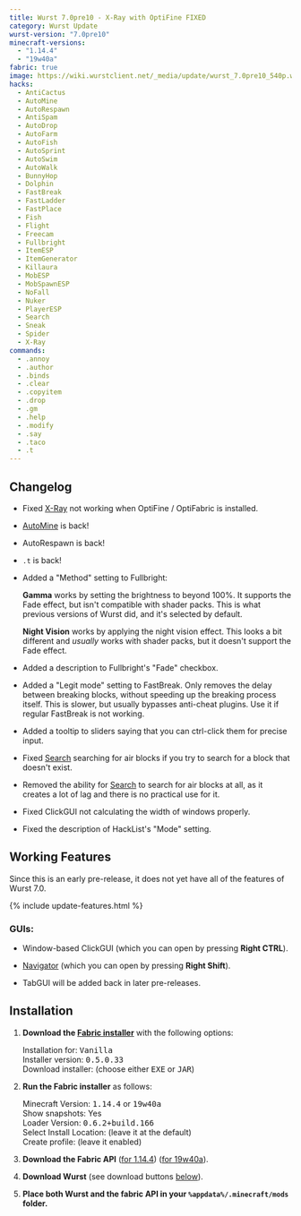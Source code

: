 ```yaml
---
title: Wurst 7.0pre10 - X-Ray with OptiFine FIXED
category: Wurst Update
wurst-version: "7.0pre10"
minecraft-versions:
  - "1.14.4"
  - "19w40a"
fabric: true
image: https://wiki.wurstclient.net/_media/update/wurst_7.0pre10_540p.webp
hacks:
  - AntiCactus
  - AutoMine
  - AutoRespawn
  - AntiSpam
  - AutoDrop
  - AutoFarm
  - AutoFish
  - AutoSprint
  - AutoSwim
  - AutoWalk
  - BunnyHop
  - Dolphin
  - FastBreak
  - FastLadder
  - FastPlace
  - Fish
  - Flight
  - Freecam
  - Fullbright
  - ItemESP
  - ItemGenerator
  - Killaura
  - MobESP
  - MobSpawnESP
  - NoFall
  - Nuker
  - PlayerESP
  - Search
  - Sneak
  - Spider
  - X-Ray
commands:
  - .annoy
  - .author
  - .binds
  - .clear
  - .copyitem
  - .drop
  - .gm
  - .help
  - .modify
  - .say
  - .taco
  - .t
---
```

## Changelog

- Fixed [X-Ray](https://wiki.wurstclient.net/x-ray) not working when OptiFine / OptiFabric is installed.

- [AutoMine](https://wiki.wurstclient.net/automine) is back!

- AutoRespawn is back!

- `.t` is back!

- Added a "Method" setting to Fullbright:

  **Gamma** works by setting the brightness to beyond 100%. It supports the Fade effect, but isn't compatible with shader packs. This is what previous versions of Wurst did, and it's selected by default.

  **Night Vision** works by applying the night vision effect. This looks a bit different and _usually_ works with shader packs, but it doesn't support the Fade effect.

- Added a description to Fullbright's "Fade" checkbox.

- Added a "Legit mode" setting to FastBreak. Only removes the delay between breaking blocks, without speeding up the breaking process itself. This is slower, but usually bypasses anti-cheat plugins. Use it if regular FastBreak is not working.

- Added a tooltip to sliders saying that you can ctrl-click them for precise input.

- Fixed [Search](https://wiki.wurstclient.net/search) searching for air blocks if you try to search for a block that doesn't exist.

- Removed the ability for [Search](https://wiki.wurstclient.net/search) to search for air blocks at all, as it creates a lot of lag and there is no practical use for it.

- Fixed ClickGUI not calculating the width of windows properly.

- Fixed the description of HackList's "Mode" setting.

## Working Features

Since this is an early pre-release, it does not yet have all of the features of Wurst 7.0.

{% include update-features.html %}

### GUIs:

- Window-based ClickGUI (which you can open by pressing **Right CTRL**).

- [Navigator](https://wiki.wurstclient.net/navigator) (which you can open by pressing **Right Shift**).

- TabGUI will be added back in later pre-releases.

## Installation

1. **Download the <a href="https://fabricmc.net/use/installer/" target="_blank" rel="nofollow">Fabric installer</a>** with the following options:

   Installation for: <kbd>Vanilla</kbd>  
   Installer version: <kbd>0.5.0.33</kbd>  
   Download installer: (choose either <kbd>EXE</kbd> or <kbd>JAR</kbd>)

1. **Run the Fabric installer** as follows:

   Minecraft Version: <kbd>1.14.4</kbd> or <kbd>19w40a</kbd>  
   Show snapshots: Yes  
   Loader Version: <kbd>0.6.2+build.166</kbd>  
   Select Install Location: (leave it at the default)  
   Create profile: (leave it enabled)

1. **Download the Fabric API** (<a href="https://www.curseforge.com/minecraft/mc-mods/fabric-api/files/2791092" target="_blank" rel="nofollow">for 1.14.4</a>) (<a href="https://www.curseforge.com/minecraft/mc-mods/fabric-api/files/2800380" target="_blank" rel="nofollow">for 19w40a</a>).

1. **Download Wurst** (see download buttons [below](#downloads)).

1. **Place both Wurst and the fabric API in your `%appdata%/.minecraft/mods` folder.**
